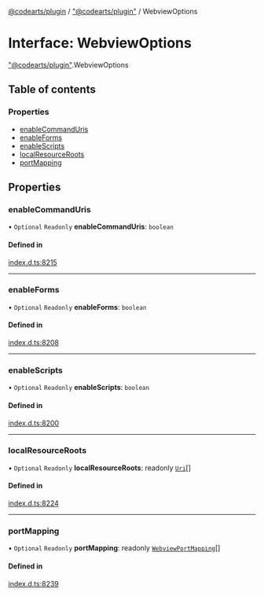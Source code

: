 [@codearts/plugin](../README.md) / ["@codearts/plugin"](../modules/_codearts_plugin_.md) / WebviewOptions

# Interface: WebviewOptions

["@codearts/plugin"](../modules/_codearts_plugin_.md).WebviewOptions

## Table of contents

### Properties

- [enableCommandUris](codearts_plugin_.WebviewOptions.md#enablecommanduris)
- [enableForms](codearts_plugin_.WebviewOptions.md#enableforms)
- [enableScripts](codearts_plugin_.WebviewOptions.md#enablescripts)
- [localResourceRoots](codearts_plugin_.WebviewOptions.md#localresourceroots)
- [portMapping](codearts_plugin_.WebviewOptions.md#portmapping)

## Properties

### enableCommandUris

• `Optional` `Readonly` **enableCommandUris**: `boolean`

#### Defined in

[index.d.ts:8215](https://github.com/huaweicloud/cloudide-plugin-api/blob/03c74e5/index.d.ts#L8215)

___

### enableForms

• `Optional` `Readonly` **enableForms**: `boolean`

#### Defined in

[index.d.ts:8208](https://github.com/huaweicloud/cloudide-plugin-api/blob/03c74e5/index.d.ts#L8208)

___

### enableScripts

• `Optional` `Readonly` **enableScripts**: `boolean`

#### Defined in

[index.d.ts:8200](https://github.com/huaweicloud/cloudide-plugin-api/blob/03c74e5/index.d.ts#L8200)

___

### localResourceRoots

• `Optional` `Readonly` **localResourceRoots**: readonly [`Uri`](../classes/codearts_plugin_.Uri.md)[]

#### Defined in

[index.d.ts:8224](https://github.com/huaweicloud/cloudide-plugin-api/blob/03c74e5/index.d.ts#L8224)

___

### portMapping

• `Optional` `Readonly` **portMapping**: readonly [`WebviewPortMapping`](codearts_plugin_.WebviewPortMapping.md)[]

#### Defined in

[index.d.ts:8239](https://github.com/huaweicloud/cloudide-plugin-api/blob/03c74e5/index.d.ts#L8239)
